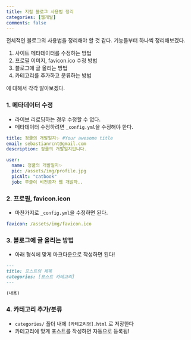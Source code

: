 ```yaml
---
title: 지킬 블로그 사용법 정리
categories: [웹개발]
comments: false
---
```


전체적인 블로그의 사용법을 정리해야 할 것 같다. 기능들부터 하나씩 정리해보겠다.

1. 사이트 메타데이터를 수정하는 방법
2. 프로필 이미지, favicon.ico 수정 방법
3. 블로그에 글 올리는 방법
4. 카테고리를 추가하고 분류하는 방법

에 대해서 각각 알아보겠다.

### 1. 메타데이터 수정

- 라이브 리로딩하는 경우 수정할 수 없다.
- 메타데이터 수정하려면 `_config.yml`을 수정해야 한다.

```yml
title: 정쿨의 개발일지✨ #Your awesome title
email: sebastianrcnt@gmail.com
description: 정쿨의 개발일지입니다.

user:
  name: 정쿨의 개발일지✨
  pic: /assets/img/profile.jpg
  picAlt: "catbook"
  job: 쭈글이 비전공자 웹 개발자..
```

### 2. 프로필, favicon.icon

- 마찬가지로 `_config.yml`을 수정하면 된다.

```yml
favicon: /assets/img/favicon.ico
```

### 3. 블로그에 글 올리는 방법

- 아래 형식에 맞게 마크다운으로 작성하면 된다!

```md
---
title: 포스트의 제목
categories: [포스트 카테고리]
---

(내용)
```

### 4. 카테고리 추가/분류

- `categories/` 폴더 내에 `[카테고리명].html` 로 저장한다
- 카테고리에 맞게 포스트를 작성하면 자동으로 등록됨!
